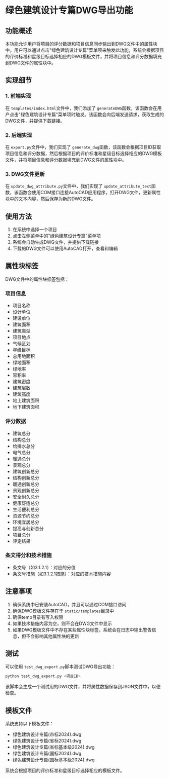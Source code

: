 # 绿色建筑设计专篇DWG导出功能

## 功能概述

本功能允许用户将项目的评分数据和项目信息同步输出到DWG文件中的属性块中。用户可以通过点击"绿色建筑设计专篇"菜单项来触发此功能，系统会根据项目的评价标准和星级目标选择相应的DWG模板文件，并将项目信息和评分数据填充到DWG文件的属性块中。

## 实现细节

### 1. 前端实现

在 `templates/index.html`文件中，我们添加了 `generateDWG`函数，该函数会在用户点击"绿色建筑设计专篇"菜单项时触发。该函数会向后端发送请求，获取生成的DWG文件，并提供下载链接。

### 2. 后端实现

在 `export.py`文件中，我们实现了 `generate_dwg`函数，该函数会根据项目ID获取项目信息和评分数据，然后根据项目的评价标准和星级目标选择相应的DWG模板文件，并将项目信息和评分数据填充到DWG文件的属性块中。

### 3. DWG文件更新

在 `update_dwg_attribute.py`文件中，我们实现了 `update_attribute_text`函数，该函数会使用COM接口连接AutoCAD应用程序，打开DWG文件，更新属性块中的文本内容，然后保存为新的DWG文件。

## 使用方法

1. 在系统中选择一个项目
2. 点击左侧菜单中的"绿色建筑设计专篇"菜单项
3. 系统会自动生成DWG文件，并提供下载链接
4. 下载的DWG文件可以使用AutoCAD打开，查看和编辑

## 属性块标签

DWG文件中的属性块标签包括：

### 项目信息

- 项目名称
- 设计单位
- 建设单位
- 建筑面积
- 建筑类型
- 项目地点
- 气候区划
- 星级目标
- 总用地面积
- 绿地面积
- 绿地率
- 容积率
- 建筑密度
- 建筑层数
- 建筑高度
- 地上建筑面积
- 地下建筑面积

### 评分数据

- 建筑总分
- 结构总分
- 给排水总分
- 电气总分
- 暖通总分
- 景观总分
- 建筑创新总分
- 结构创新总分
- 暖通创新总分
- 景观创新总分
- 安全耐久总分
- 健康舒适总分
- 生活便利总分
- 资源节约总分
- 环境宜居总分
- 提高与创新总分
- 项目总分
- 评定结果

### 条文得分和技术措施

- 条文号（如3.1.2.1）：对应的分值
- 条文号措施（如3.1.2.1措施）：对应的技术措施内容

## 注意事项

1. 确保系统中已安装AutoCAD，并且可以通过COM接口访问
2. 确保DWG模板文件存在于 `static/templates`目录中
3. 确保temp目录有写入权限
4. 如果技术措施内容为空，则不会在DWG文件中显示
5. 如果DWG模板文件中不存在某些属性块标签，系统会在日志中输出警告信息，但不会影响其他属性块的更新

## 测试

可以使用 `test_dwg_export.py`脚本测试DWG导出功能：

```bash
python test_dwg_export.py <项目ID>
```

该脚本会生成一个测试用的DWG文件，并将属性数据保存到JSON文件中，以便检查。

## 模板文件

系统支持以下模板文件：

- 绿色建筑设计专篇(市标2024).dwg
- 绿色建筑设计专篇(省标2024).dwg
- 绿色建筑设计专篇(省标基本级2024).dwg
- 绿色建筑设计专篇(国标2024).dwg
- 绿色建筑设计专篇(国标基本级2024).dwg

系统会根据项目的评价标准和星级目标选择相应的模板文件。
